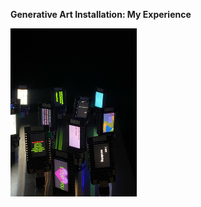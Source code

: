 <b>Generative Art Installation: My Experience</b>

<div>
<img src=IMG_8489.jpeg style="width: 40%; height: 60%">
</div>
